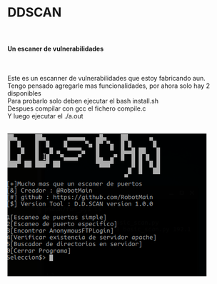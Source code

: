 <h1>DDSCAN</h1><br>
<h4>Un escaner de vulnerabilidades</h4><br>
<p>
Este es un escanner de vulnerabilidades que estoy fabricando aun.<br>
Tengo pensado agregarle mas funcionalidades, por ahora solo hay 2 disponibles<br>
Para probarlo solo deben ejecutar el bash install.sh<br>
Despues compilar con gcc el fichero compile.c<br>
Y luego ejecutar el ./a.out
</p><br>
<img src="template.png">
